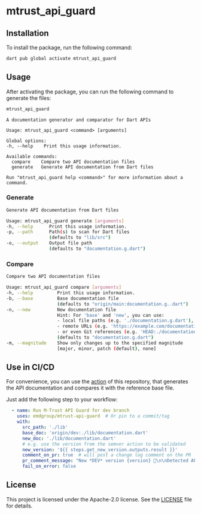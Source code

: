 # mtrust_api_guard

## Installation

To install the package, run the following command:

```bash
dart pub global activate mtrust_api_guard
```

## Usage

After activating the package, you can run the following command to generate the files:

```bash
mtrust_api_guard
```

```
A documentation generator and comparator for Dart APIs

Usage: mtrust_api_guard <command> [arguments]

Global options:
-h, --help    Print this usage information.

Available commands:
  compare    Compare two API documentation files
  generate   Generate API documentation from Dart files

Run "mtrust_api_guard help <command>" for more information about a command.
```

### Generate

```bash
Generate API documentation from Dart files

Usage: mtrust_api_guard generate [arguments]
-h, --help      Print this usage information.
-p, --path      Path(s) to scan for Dart files
                (defaults to "lib/src")
-o, --output    Output file path
                (defaults to "documentation.g.dart")
```

### Compare

```bash
Compare two API documentation files

Usage: mtrust_api_guard compare [arguments]
-h, --help         Print this usage information.
-b, --base         Base documentation file
                   (defaults to "origin/main:documentation.g..dart")
-n, --new          New documentation file
                   Hint: For 'base' and 'new', you can use:
                   - local file paths (e.g. './documentation.g.dart'),
                   - remote URLs (e.g. 'https://example.com/documentation.dart'),
                   - or even Git references (e.g. 'HEAD:./documentation.g.dart').
                   (defaults to "documentation.g.dart")
-m, --magnitude    Show only changes up to the specified magnitude
                   [major, minor, patch (default), none]
```

## Use in CI/CD

For convenience, you can use the [action](action.yaml) of this repository, that generates the API
documentation and compares it with the reference base file.

Just add the following step to your workflow:

```yaml
  - name: Run M-Trust API Guard for dev branch
    uses: emdgroup/mtrust-api-guard  # Or pin to a commit/tag
    with:
      src_path: './lib'
      base_doc: 'origin/dev:./lib/documentation.dart'
      new_doc: './lib/documentation.dart'
      # e.g. use the version from the semver action to be validated
      new_version: '${{ steps.get_new_version.outputs.result }}'
      comment_on_pr: true  # will post a change log comment on the PR
      pr_comment_message: "New *DEV* version {version} 🚀\n\nDetected API changes:\n{changelog}"
      fail_on_error: false
```

## License

This project is licensed under the Apache-2.0 license. See the [LICENSE](LICENSE) file for details.
